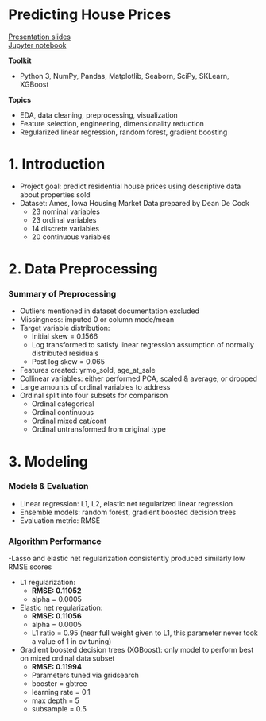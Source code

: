 # Predicting House Prices

[Presentation slides](slides_housing_price_capstone.pdf)<br>
[Jupyter notebook](unit_03_capstone_final_notebook.ipynb)

**Toolkit**
- Python 3, NumPy, Pandas, Matplotlib, Seaborn, SciPy, SKLearn, XGBoost

**Topics**
- EDA, data cleaning, preprocessing, visualization
- Feature selection, engineering, dimensionality reduction
- Regularized linear regression, random forest, gradient boosting

# 1. Introduction
- Project goal: predict residential house prices using descriptive data about properties sold
- Dataset: Ames, Iowa Housing Market Data prepared by Dean De Cock
  - 23 nominal variables
  - 23 ordinal variables
  - 14 discrete variables
  - 20 continuous variables

# 2. Data Preprocessing
### Summary of Preprocessing
- Outliers mentioned in dataset documentation excluded
- Missingness: imputed 0 or column mode/mean
- Target variable distribution:
  - Initial skew = 0.1566
  - Log transformed to satisfy linear regression assumption of normally distributed residuals
  - Post log skew = 0.065
- Features created: yrmo_sold, age_at_sale
- Collinear variables: either performed PCA, scaled & average, or dropped
- Large amounts of ordinal variables to address
- Ordinal split into four subsets for comparison
  - Ordinal categorical
  - Ordinal continuous
  - Ordinal mixed cat/cont
  - Ordinal untransformed from original type

# 3. Modeling
### Models & Evaluation
- Linear regression: L1, L2, elastic net regularized linear regression
- Ensemble models: random forest, gradient boosted decision trees
- Evaluation metric: RMSE
### Algorithm Performance
-Lasso and elastic net regularization consistently produced similarly low RMSE scores
- L1 regularization:
  - **RMSE: 0.11052**
  - alpha = 0.0005
- Elastic net regularization:
  - **RMSE: 0.11056**
  - alpha = 0.0005
  - L1 ratio = 0.95 (near full weight given to L1, this parameter never took a value of 1 in cv tuning)
- Gradient boosted decision trees (XGBoost): only model to perform best on mixed ordinal data subset
  - **RMSE: 0.11994**
  - Parameters tuned via gridsearch
  - booster = gbtree
  - learning rate = 0.1
  - max depth = 5
  - subsample = 0.5
